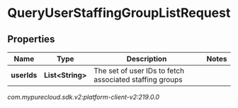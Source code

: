 # QueryUserStaffingGroupListRequest


## Properties

| Name | Type | Description | Notes |
| ------------ | ------------- | ------------- | ------------- |
| **userIds** | **List&lt;String&gt;** | The set of user IDs to fetch associated staffing groups |  |




_com.mypurecloud.sdk.v2:platform-client-v2:219.0.0_
